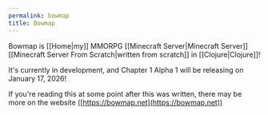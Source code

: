 ```yaml
---
permalink: bowmap
title: Bowmap
---
```

Bowmap is [[Home|my]] MMORPG [[Minecraft Server|Minecraft Server]] [[Minecraft Server From Scratch|written from scratch]] in [[Clojure|Clojure]]!

It's currently in development, and Chapter 1 Alpha 1 will be releasing on January 17, 2026!

If you're reading this at some point after this was written, there may be more on the website ([https://bowmap.net](https://bowmap.net))
